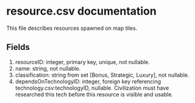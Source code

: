 # resource.csv documentation

This file describes resources spawned on map tiles.

## Fields
1. resourceID: integer, primary key, unique, not nullable.
1. name: string, not nullable.
1. classification: string from set [Bonus, Strategic, Luxury], not nullable.
1. dependsOnTechnologyID: integer, foreign key referencing technology.csv:technologyID, nullable. Civilization must have researched this tech before this resource is visible and usable.